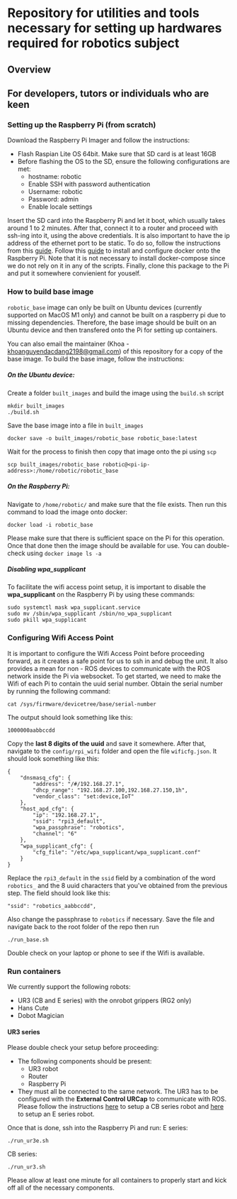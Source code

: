 # Repository for utilities and tools necessary for setting up hardwares required for robotics subject

## Overview

## For developers, tutors or individuals who are keen
### Setting up the Raspberry Pi (from scratch)
Download the Raspberry Pi Imager and follow the instructions:
- Flash Raspian Lite OS 64bit. Make sure that SD card is at least 16GB
- Before flashing the OS to the SD, ensure the following configurations are met:
  - hostname: robotic
  - Enable SSH with password authentication
  - Username: robotic
  - Password: admin
  - Enable locale settings
  
Insert the SD card into the Raspberry Pi and let it boot, which usually takes around 1 to 2 minutes. After that, connect it to a router and proceed with ssh-ing into it, using the above credentials.
It is also important to have the ip address of the ethernet port to be static. To do so, follow the instructions from this [guide](https://www.makeuseof.com/raspberry-pi-set-static-ip/).
Follow this [guide](https://www.simplilearn.com/tutorials/docker-tutorial/raspberry-pi-docker) to install and configure docker onto the Raspberry Pi. Note that it is not necessary to install docker-compose since we do not rely on it in any of the scripts.
Finally, clone this package to the Pi and put it somewhere convienient for youself.

### How to build base image
`robotic_base` image can only be built on Ubuntu devices (currently supported on MacOS M1 only) and cannot be built on a raspberry pi due to missing dependencies. Therefore, the base image should be built on an Ubuntu device and then transfered onto the Pi for setting up containers.

You can also email the maintainer (Khoa - khoanguyendacdang2198@gmail.com) of this repository for a copy of the base image.
To build the base image, follow the instructions:

##### On the Ubuntu device:
Create a folder `built_images` and build the image using the `build.sh` script
```
mkdir built_images
./build.sh
```

Save the base image into a file in `built_images`
```
docker save -o built_images/robotic_base robotic_base:latest
```

Wait for the process to finish then copy that image onto the pi using `scp`
```
scp built_images/robotic_base robotic@<pi-ip-address>:/home/robotic/robotic_base
```
##### On the Raspberry Pi:
Navigate to `/home/robotic/` and make sure that the file exists. Then run this command to load the image onto docker:
```
docker load -i robotic_base
```

Please make sure that there is sufficient space on the Pi for this operation. Once that done then the image should be available for use. You can double-check using `docker image ls -a`

##### Disabling wpa_supplicant
To facilitate the wifi access point setup, it is important to disable the **wpa_supplicant** on the Raspberry Pi by using these commands:
```
sudo systemctl mask wpa_supplicant.service
sudo mv /sbin/wpa_supplicant /sbin/no_wpa_supplicant
sudo pkill wpa_supplicant
```
### Configuring Wifi Access Point
It is important to configure the Wifi Access Point before proceeding forward, as it creates a safe point for us to ssh in and debug the unit. It also provides a mean for non - ROS devices to communicate with the ROS network inside the Pi via websocket.
To get started, we need to make the Wifi of each Pi to contain the uuid serial number. Obtain the serial number by running the following command:
```
cat /sys/firmware/devicetree/base/serial-number
```
The output should look something like this:
```
1000000aabbccdd
```
Copy the **last 8 digits of the uuid** and save it somewhere.
After that, navigate to the `config/rpi_wifi` folder and open the file `wificfg.json`. It should look something like this:
```
{
    "dnsmasq_cfg": {
        "address": "/#/192.168.27.1",
        "dhcp_range": "192.168.27.100,192.168.27.150,1h",
        "vendor_class": "set:device,IoT"
    },
    "host_apd_cfg": {
        "ip": "192.168.27.1",
        "ssid": "rpi3_default",
        "wpa_passphrase": "robotics",
        "channel": "6"
    },
    "wpa_supplicant_cfg": {
        "cfg_file": "/etc/wpa_supplicant/wpa_supplicant.conf"
    }
}
```
Replace the `rpi3_default` in the `ssid` field by a combination of the word `robotics_` and the 8 uuid characters that you've obtained from the previous step. The field should look like this:
```
"ssid": "robotics_aabbccdd",
```
Also change the passphrase to `robotics` if necessary.
Save the file and navigate back to the root folder of the repo then run
```
./run_base.sh
```
Double check on your laptop or phone to see if the Wifi is available.

### Run containers
We currently support the following robots:
- UR3 (CB and E series) with the onrobot grippers (RG2 only)
- Hans Cute
- Dobot Magician

#### UR3 series
Please double check your setup before proceeding:
- The following components should be present:
  - UR3 robot
  - Router
  - Raspberry Pi
- They must all be connected to the same network. The UR3 has to be configured with the **External Control URCap** to communicate with ROS. Please follow the instructions [here](https://github.com/UniversalRobots/Universal_Robots_ROS_Driver/blob/master/ur_robot_driver/doc/install_urcap_cb3.md) to setup a CB series robot and [here](https://github.com/UniversalRobots/Universal_Robots_ROS_Driver/blob/master/ur_robot_driver/doc/install_urcap_e_series.md) to setup an E series robot.

Once that is done, ssh into the Raspberry Pi and run:
E series:
```
./run_ur3e.sh
```
CB series:
```
./run_ur3.sh
```
Please allow at least one minute for all containers to properly start and kick off all of the necessary components.